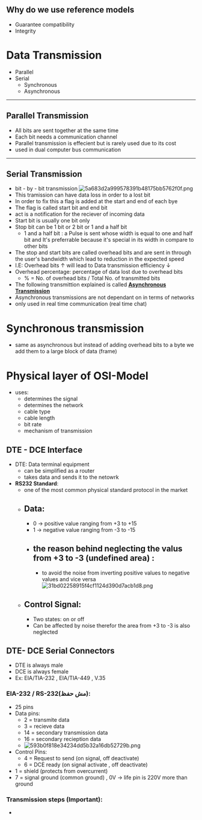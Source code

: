 ## Why do we use reference models
- Guarantee compatibility
- Integrity

# Data Transmission
- Parallel
- Serial
	- Synchronous
	- Asynchronous
---
## Parallel Transmission
- All bits are sent together at the same time
- Each bit needs a communication channel
- Parallel transmission is effecient but is rarely used due to its cost
- used in dual computer bus communication
- --
## Serial Transmission
- bit - by - bit transmission
![5a683d2a999578391b48175bb5762f0f.png](../../../_resources/5a683d2a999578391b48175bb5762f0f.png)
- This tramission can have data loss in order to a lost bit
- In order to fix this a flag is added at the start and end of each bye
- The flag is called start bit and end bit
- act is a notification for the reciever of incoming data
- Start bit is usually one bit only 
- Stop bit can be 1 bit or 2 bit or 1 and a half bit 
	- 1 and a half bit : a Pulse is sent whose width is equal to one and half bit and It's preferrable because it's special in its width in compare to other bits
- The stop and start bits are called overhead bits and are sent in through the user's bandwidth which lead to reduction in the expected speed
- I.E: Overhead bits &uarr; will lead to Data transmission efficiency &darr;
- Overhead percentage: percentage of data lost due to overhead bits
	-  % = No. of overhead bits / Total No. of transmitted bits
- The following transmittion explained is called <u>**Asynchronous Transmission**</u>
- Asynchronous transmissions are not dependant on in terms of networks
- only used in real time communication (real time chat)
# Synchronous transmission
- same as asynchronous but instead of adding overhead bits to a byte we add them to a large block of data (frame)

# Physical layer of OSI-Model
- uses:
	- determines the signal
	- determines the network
	- cable type
	- cable length
	- bit rate
	- mechanism of transmission 
## DTE - DCE Interface
- DTE: 	Data terminal equipment
	- can be simplified as a router
	- takes data and sends it to the netowrk
- **RS232 Standard**:
	- one of the most common physical standard protocol in the market
	- Data:
		- 
		- 0 -> positive value ranging from +3 to +15
		- 1 -> negative value ranging from -3 to -15
		- the reason behind neglecting the valus from +3 to -3 (undefined area) : 
		  - 
			- to avoid the noise from inverting positive values to negative values and vice versa				
![31bd02258915f4cf1124d390d7acb1d8.png](../../../_resources/31bd02258915f4cf1124d390d7acb1d8.png)
	- Control Signal:
		-
		- Two states: on or off
		- Can be affected by noise therefor the area from +3 to -3 is also neglected
		
## DTE- DCE Serial Connectors
- DTE is always male
- DCE is always female
- Ex: EIA/TIA-232 , EIA/TIA-449 , V.35

### EIA-232 / RS-232(مش حفظ):
- 25 pins
- Data pins:
	-  2 = transmite data
	-  3 = recieve data 
	-  14 = secondary transmission data
	-  16 = secondary recieption data
	-  ![593b0f818e34234dd5b32a16db52729b.png](../../../_resources/593b0f818e34234dd5b32a16db52729b.png)
- Control Pins:
	- 4 = Request to send (on signal, off deactivate)
	- 6 = DCE ready (on signal activate , off deactivate)
- 1 = shield (protects from overcurrent)
- 7 = signal ground (common ground) , 0V -> life pin is 220V more than ground

### Transmission steps (Important):
-